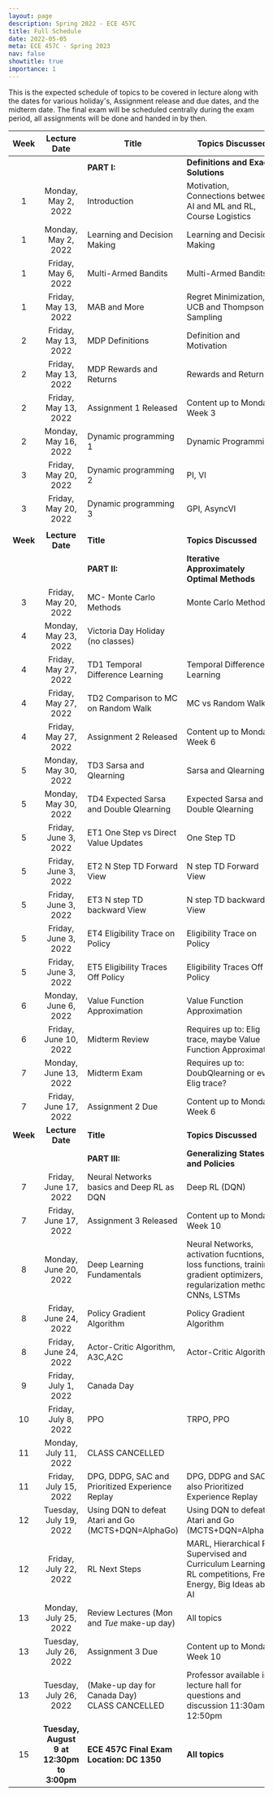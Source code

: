 ```yaml
---
layout: page
description: Spring 2022 - ECE 457C
title: Full Schedule
date: 2022-05-05
meta: ECE 457C - Spring 2023
nav: false
showtitle: true
importance: 1
---
```



This is the expected schedule of topics to be covered in lecture along with the dates for various holiday's, Assignment release and due dates, and the midterm date. The final exam will be scheduled centrally during the exam period, all assignments will be done and handed in by then.



| Week |      Lecture Date       | Title                        | Topics Discussed                                             | Textbook Sections |
| :--: | :---------------------: | ---------------------------- | ------------------------------------------------------------ | :---------------: |
|  |  | **PART I:** | **Definitions and Exact Solutions** |  |
|  1   |   Monday, May 2, 2022   | Introduction                 | Motivation, Connections  between AI and ML and RL, Course Logistics |                   |
|  1   |   Monday, May 2, 2022   | Learning and Decision Making | Learning and Decision Making                                 |                   |
|  1   |   Friday, May 6, 2022   | Multi-Armed Bandits          | Multi-Armed Bandits                                          |    1.1, 1.2, 17.6 |
|  1   |   Friday, May 13, 2022   | MAB and More                 | Regret Minimization, UCB and Thompson Sampling               |                   |
|  2   |   Friday, May 13, 2022   | MDP Definitions              | Definition and Motivation                                    |               3.1 |
|  2   |   Friday, May 13, 2022   | MDP Rewards and Returns      | Rewards and Returns                                          |           3.3-3.4 |
|  2   | Friday, May 13, 2022 | Assignment 1 Released        | Content up to Monday Week 3                                 |                   |
|  2   | Monday, May 16, 2022 | Dynamic programming 1        | Dynamic Programming                                          |           4.0-4.1 |
|  3   | Friday, May 20, 2022 | Dynamic programming 2        | PI, VI                                                       |           4.2-4.4 |
|  3   | Friday, May 20, 2022 | Dynamic programming 3        | GPI, AsyncVI                                                 |              4.4- |
| | |                                                     |                                                              | |
| **Week** |     **Lecture Date**     | **Title**                                           | **Topics Discussed**                                         | **Textbook Sections** |
| | | **PART II:** | **Iterative Approximately Optimal Methods** | |
|    3     |   Friday, May 20, 2022   | MC- Monte Carlo Methods                             | Monte Carlo Methods                                          |                     5 |
|    4     |   Monday, May 23, 2022   | Victoria Day Holiday (no classes)                   |                                                              |                       |
|    4     |            Friday, May 27, 2022            | TD1 Temporal Difference Learning                    | Temporal Difference Learning                                 |                 6.0                 |
|    4     |            Friday, May 27, 2022            | TD2 Comparison to MC on Random Walk                 | MC vs Random Walk                                            |               6.0-6.5               |
|    4     |            Friday, May 27, 2022            | Assignment 2 Released                               | Content up to Monday Week 6                                  |                                     |
|    5     |            Monday, May 30, 2022            | TD3 Sarsa and Qlearning                             | Sarsa and Qlearning                                          |               6.0-6.5               |
|    5     |            Monday, May 30, 2022            | TD4 Expected Sarsa and Double Qlearning             | Expected Sarsa and Double Qlearning                          |                 6.5                 |
|    5     |            Friday, June 3, 2022            | ET1 One Step vs Direct Value Updates                | One Step TD                                                  |             12.1, 12.1              |
|    5     |            Friday, June 3, 2022            | ET2 N Step TD Forward View                          | N step TD Forward View                                       |                                     |
|    5     |            Friday, June 3, 2022            | ET3 N step TD backward View                         | N step TD backward View                                      |                                     |
|    5     |            Friday, June 3, 2022            | ET4 Eligibility Trace on Policy                     | Eligibility Trace on Policy                                  |                                     |
|    5     |            Friday, June 3, 2022            | ET5 Eligibility Traces Off Policy                   | Eligibility Traces Off Policy                                |  |
| 6 | Monday, June 6, 2022 | Value Function Approximation | Value Function Approximation |  |
|    6     |           Friday, June 10, 2022            | Midterm Review                                      | Requires up to: Elig trace,  maybe Value Function Approximation |                None                 |
|    7     |           Monday, June 13, 2022            | Midterm Exam                                        | Requires up to: DoubQlearning or even Elig trace?            |                                     |
|    7     |           Friday, June 17, 2022            | Assignment 2 Due                                    | Content up to Monday Week 6                                  |                None                 |
| **Week** |              **Lecture Date**              | **Title**                                           | **Topics Discussed**                                         |        **Textbook Sections**        |
|          |                                            | **PART III:**                                       | **Generalizing States and Policies**                         |                                     |
|    7     |           Friday, June 17, 2022            | Neural Networks basics and Deep RL as DQN           | Deep RL (DQN)                                                |                                     |
|    7     |           Friday, June 17, 2022            | Assignment 3 Released                               | Content up to Monday Week 10                                 |                                     |
|    8     |           Monday, June 20, 2022            | Deep Learning Fundamentals                          | Neural Networks, activation fucntions, loss functions,  training, gradient optimizers, regularization methods, CNNs, LSTMs |                                     |
|    8     |           Friday, June 24, 2022            | Policy Gradient Algorithm                           | Policy Gradient Algorithm                                    |           13.1,13.2,13.65           |
|    8     |           Friday, June 24, 2022            | Actor-Critic Algorithm, A3C,A2C                     | Actor-Critic Algorithm                                       |                                     |
|    9     |            Friday, July 1, 2022            | Canada Day                                          |                                                              |                                     |
|    10    |            Friday, July 8, 2022            | PPO                                                 | TRPO, PPO                                                    |                                     |
|    11    |           Monday, July 11, 2022            | CLASS CANCELLED                                     |                                                              |                                     |
|    11    |           Friday, July 15, 2022            | DPG, DDPG, SAC and Prioritized Experience Replay    | DPG, DDPG and SAC; also Prioritized Experience Replay        |                                     |
|    12    |           Tuesday, July 19, 2022           | Using DQN to defeat Atari and Go (MCTS+DQN=AlphaGo) | Using DQN to defeat Atari and Go (MCTS+DQN=AlphaGo)          |                                     |
|    12    |           Friday, July 22, 2022            | RL Next Steps                                       | MARL, Hierarchical RL, Supervised and Curriculum  Learning, RL competitions, Free  Energy, Big Ideas about AI | https://gingkoapp.com/rl-next-steps |
|    13    |           Monday, July 25, 2022            | Review Lectures (Mon and *Tue* make-up day)         | All topics                                                   |                                     |
|    13    |           Tuesday, July 26, 2022           | Assignment 3 Due                                    | Content up to Monday Week 10                                 |                                     |
|    13    |           Tuesday, July 26, 2022           | (Make-up day for Canada Day)<br />CLASS CANCELLED   | Professor available in lecture hall for questions and discussion 11:30am - 12:50pm |                       |
|    15    |           **Tuesday, August 9 at 12:30pm to 3:00pm**           | **ECE 457C Final Exam<br />Location: DC 1350** | **All topics**                |                       |

